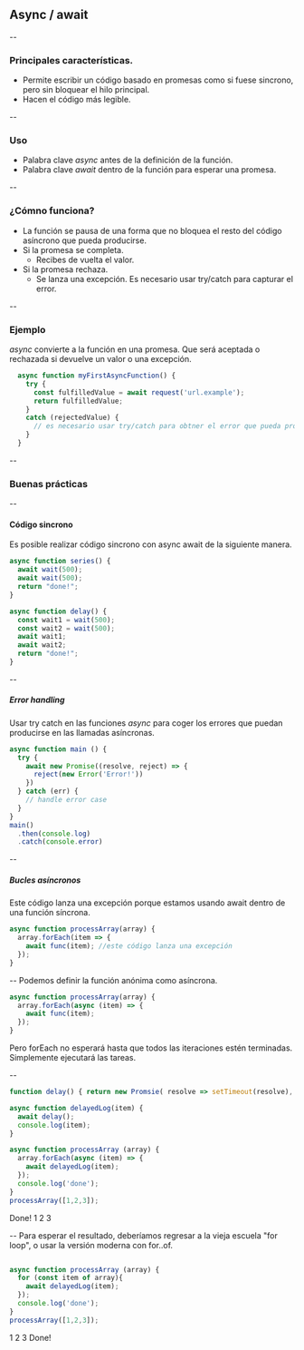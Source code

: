 ## Async / await
--
### Principales características.
* Permite escribir un código basado en promesas como si fuese sincrono, pero sin bloquear el hilo principal.
* Hacen el código más legible.

--
### Uso
* Palabra clave *async* antes de la definición de la función.
* Palabra clave *await* dentro de la función para esperar una promesa.

--
### ¿Cómno funciona?
* La función se pausa de una forma que no bloquea el resto del código asíncrono que pueda producirse.
* Si la promesa se completa.
  * Recibes de vuelta el valor.
* Si la promesa rechaza.
  * Se lanza una excepción. Es necesario usar try/catch para capturar el error.

--
### Ejemplo
*async* convierte a la función en una promesa. Que será aceptada o rechazada si devuelve un valor o una excepción.

````javascript
  async function myFirstAsyncFunction() {
    try {
      const fulfilledValue = await request('url.example');
      return fulfilledValue;
    }
    catch (rejectedValue) {
      // es necesario usar try/catch para obtner el error que pueda producirse en la promesa.
    }
  }

````
--

### Buenas prácticas
--
#### Código sincrono

Es posible realizar código sincrono con async await de la siguiente manera.

````javascript
async function series() {
  await wait(500);
  await wait(500);
  return "done!";
}
````

````javascript
async function delay() {
  const wait1 = wait(500);
  const wait2 = wait(500);
  await wait1;
  await wait2;
  return "done!";
}

````
--
##### Error handling

Usar try catch en las funciones *async* para coger los errores que puedan producirse en las llamadas asíncronas.

````javascript
async function main () {
  try {
    await new Promise((resolve, reject) => {
      reject(new Error('Error!'))
    })
  } catch (err) {
    // handle error case
  }
}
main()
  .then(console.log)
  .catch(console.error)

````
--
##### Bucles asíncronos

Este código lanza una excepción porque estamos usando await dentro de una función síncrona.
````javascript
async function processArray(array) {
  array.forEach(item => {
    await func(item); //este código lanza una excepción
  });
}
````

--
Podemos definir la función anónima como asíncrona.
````javascript
async function processArray(array) {
  array.forEach(async (item) => {
    await func(item);
  });
}
````

Pero forEach no esperará hasta que todos las iteraciones estén terminadas. Simplemente ejecutará las tareas.

--

````javascript
function delay() { return new Promsie( resolve => setTimeout(resolve), 300) };

async function delayedLog(item) {
  await delay();
  console.log(item);
}

async function processArray (array) {
  array.forEach(async (item) => {
    await delayedLog(item);
  });
  console.log('done');
}
processArray([1,2,3]);
````
Done!
1
2
3

--
Para esperar el resultado, deberíamos regresar a la vieja escuela "for loop", o usar la versión moderna con for..of.

````javascript

async function processArray (array) {
  for (const item of array){
    await delayedLog(item);
  });
  console.log('done');
}
processArray([1,2,3]);
````
1
2
3
Done!
